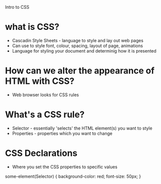  Intro to CSS

 # what is CSS?
- Cascadin Style Sheets - language to style and lay out web pages
- Can use to style font, colour, spacing, layout of page, animations
- Language for styling your document and determinig how it is presented

 # How can we alter the appearance of HTML with CSS?
- Web browser looks for CSS rules
 # What's a CSS rule?
  - Selector - essentially 'selects' the HTML element(s) you want to style
  - Properties - properties which you want to change

 # CSS Declarations
- Where you set the CSS properties to specific values

some-element(Selector) {
	background-color: red;
	font-size: 50px;
 }
